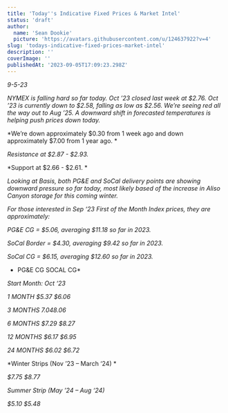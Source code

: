 ```yaml
---
title: 'Today''s Indicative Fixed Prices & Market Intel'
status: 'draft'
author:
  name: 'Sean Dookie'
  picture: 'https://avatars.githubusercontent.com/u/124637922?v=4'
slug: 'todays-indicative-fixed-prices-market-intel'
description: ''
coverImage: ''
publishedAt: '2023-09-05T17:09:23.298Z'
---
```


*9-5-23*

*NYMEX is falling hard so far today. Oct ’23 closed last week at $2.76. Oct ’23 is currently down to $2.58, falling as low as $2.56. We’re seeing red all the way out to Aug ’25. A downward shift in forecasted temperatures is helping push prices down today.*

*We’re down approximately $0.30 from 1 week ago and down approximately $7.00 from 1 year ago. *

*Resistance at $2.87 - $2.93.*

*Support at $2.66 - $2.61. *

*Looking at Basis, both PG&E and SoCal delivery points are showing downward pressure so far today, most likely based of the increase in Aliso Canyon storage for this coming winter.*

*For those interested in Sep ‘23 First of the Month Index prices, they are approximately:*

*PG&E CG = $5.06, averaging $11.18 so far in 2023.*

*SoCal Border = $4.30, averaging $9.42 so far in 2023.*

*SoCal CG = $6.15, averaging $12.60 so far in 2023.*

* PG&E CG SOCAL CG*

*Start Month: Oct ‘23*

*1 MONTH $5.37 $6.06*

*3 MONTHS $7.04 $8.06*

*6 MONTHS $7.29 $8.27*

*12 MONTHS $6.17 $6.95*

*24 MONTHS $6.02 $6.72*

*Winter Strips (Nov ’23 – March ‘24) *

*$7.75 $8.77*

*Summer Strip (May ’24 – Aug ‘24)*

*$5.10 $5.48*


